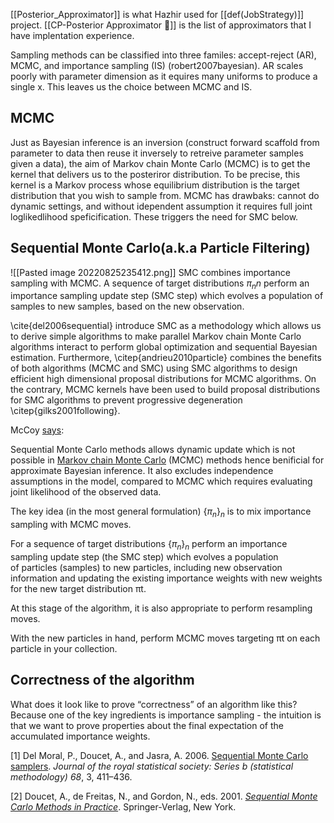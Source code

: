 [[Posterior_Approximator]] is what Hazhir used for [[def(JobStrategy)]] project. [[CP-Posterior Approximator 🧠]] is the list of approximators that I have implentation experience.

Sampling methods can be classified into three familes: accept-reject (AR), MCMC, and importance sampling (IS) (robert2007bayesian). AR scales poorly with parameter dimension as it equires many uniforms to produce a single x. This leaves us the choice between MCMC and IS.

## MCMC 
Just as Bayesian inference is an inversion (construct forward scaffold from parameter to data then reuse it inversely to retreive parameter samples given a data), the aim of Markov chain Monte Carlo (MCMC) is to get the kernel that delivers us to the posteriror distribution. To be precise, this kernel is a Markov process whose equilibrium distribution is the target distribution that you wish to sample from. MCMC has drawbaks: cannot do dynamic settings, and without idependent assumption it requires full joint loglikedlihood speficification. These triggers the need for SMC below.


## Sequential Monte Carlo(a.k.a Particle Filtering)

![[Pasted image 20220825235412.png]]
SMC combines importance sampling with MCMC. A sequence of target distributions ${\pi_n}n$ perform an importance sampling update step (SMC step) which evolves a population of samples to new samples, based on the new observation.

\cite{del2006sequential} introduce SMC as a methodology which allows us to derive simple algorithms to make parallel Markov chain Monte Carlo algorithms interact to perform global optimization and sequential Bayesian estimation. Furthermore, \citep{andrieu2010particle} combines the benefits of both algorithms (MCMC and SMC) using SMC algorithms to design efficient high dimensional proposal distributions for MCMC algorithms. On the contrary, MCMC kernels have been used to build proposal distributions for SMC algorithms to prevent progressive degeneration \citep{gilks2001following}.


McCoy [says](https://femtomc.github.io/posts/sequential_monte_carlo/#sequential-monte-carlo):

Sequential Monte Carlo methods allows dynamic update which is not possible in [Markov chain Monte Carlo](https://femtomc.github.io/posts/markov_chain_monte_carlo/) (MCMC) methods hence benificial for approximate Bayesian inference. It also excludes independence assumptions in the model, compared to MCMC which requires evaluating joint likelihood of the observed data.


The key idea (in the most general formulation) $\left\{\pi_{n}\right\}_{n}$ is to mix importance sampling with MCMC moves.

For a sequence of target distributions $\left\{\pi_{n}\right\}_{n}$ perform an importance sampling update step (the SMC step) which evolves a population of particles (samples) to new particles, including new observation information and updating the existing importance weights with new weights for the new target distribution πt.

At this stage of the algorithm, it is also appropriate to perform resampling moves.

With the new particles in hand, perform MCMC moves targeting πt on each particle in your collection.


## Correctness of the algorithm

What does it look like to prove “correctness” of an algorithm like this? Because one of the key ingredients is importance sampling - the intuition is that we want to prove properties about the final expectation of the accumulated importance weights.


[1] Del Moral, P., Doucet, A., and Jasra, A. 2006. [Sequential Monte Carlo samplers](https://doi.org/10.1111/j.1467-9868.2006.00553.x). _Journal of the royal statistical society: Series b (statistical methodology)_ _68_, 3, 411–436.

[2] Doucet, A., de Freitas, N., and Gordon, N., eds. 2001. _[Sequential Monte Carlo Methods in Practice](https://doi.org/10.1007/978-1-4757-3437-9)_. Springer-Verlag, New York.